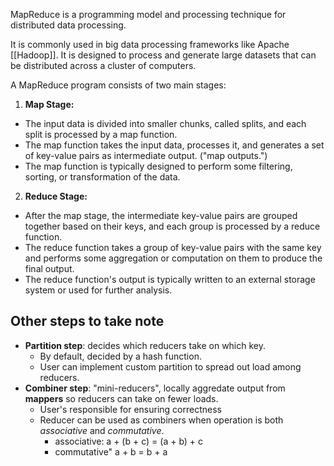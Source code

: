 MapReduce is a programming model and processing technique for distributed data processing.

It is commonly used in big data processing frameworks like Apache [[Hadoop]]. It is designed to process and generate large datasets that can be distributed across a cluster of computers. 

A MapReduce program consists of two main stages:

1. **Map Stage:** 
- The input data is divided into smaller chunks, called splits, and each split is processed by a map function. 
- The map function takes the input data, processes it, and generates a set of key-value pairs as intermediate output. ("map outputs.") 
- The map function is typically designed to perform some filtering, sorting, or transformation of the data.

2. **Reduce Stage:** 
- After the map stage, the intermediate key-value pairs are grouped together based on their keys, and each group is processed by a reduce function.
- The reduce function takes a group of key-value pairs with the same key and performs some aggregation or computation on them to produce the final output. 
- The reduce function's output is typically written to an external storage system or used for further analysis.


## Other steps to take note

- **Partition step**: decides which reducers take on which key. 
	- By default, decided by a hash function. 
	- User can implement custom partition to spread out load among reducers.
- **Combiner step**: "mini-reducers", locally aggredate output from **mappers** so reducers can take on fewer loads.
	- User's responsible for ensuring correctness
	- Reducer can be used as combiners when operation is both *associative* and *commutative*.
		- associative: a + (b + c) = (a + b) + c
		- commutative" a + b = b  + a